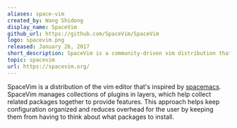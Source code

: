 ```yaml
---
aliases: space-vim
created_by: Wang Shidong
display_name: SpaceVim
github_url: https://github.com/SpaceVim/SpaceVim
logo: spacevim.png
released: January 26, 2017
short_description: SpaceVim is a community-driven vim distribution that seeks to provide layer feature.
topic: spacevim
url: https://spacevim.org/
---
```


SpaceVim is a distribution of the vim editor that's inspired by
[spacemacs](https://github.com/syl20bnr/spacemacs). SpaceVim manages collections
of plugins in layers, which help collect related packages together to provide
features. This approach helps keep configuration organized and reduces overhead
for the user by keeping them from having to think about what packages to install.
